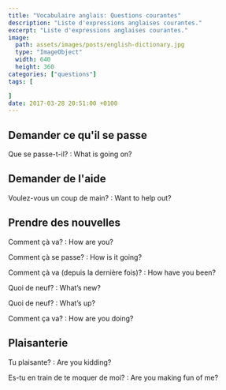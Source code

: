 ```yaml
---
title: "Vocabulaire anglais: Questions courantes"
description: "Liste d'expressions anglaises courantes."
excerpt: "Liste d'expressions anglaises courantes."
image:
  path: assets/images/posts/english-dictionary.jpg
  type: "ImageObject"
  width: 640
  height: 360
categories: ["questions"]
tags: [

]
date: 2017-03-28 20:51:00 +0100
---
```


## Demander ce qu'il se passe

Que se passe-t-il?
: What is going on?


## Demander de l'aide

Voulez-vous un coup de main?
: Want to help out?


## Prendre des nouvelles

Comment çà va?
: How are you?

Comment çà se passe?
: How is it going?

Comment çà va (depuis la dernière fois)?
: How have you been?

Quoi de neuf?
: What’s new?

Quoi de neuf?
: What’s up?

Comment ça va?
: How are you doing?


## Plaisanterie

Tu plaisante?
: Are you kidding?

Es-tu en train de te moquer de moi?
: Are you making fun of me?
